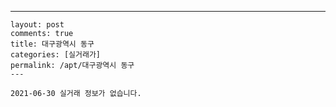 ---
    layout: post
    comments: true
    title: 대구광역시 동구
    categories: [실거래가]
    permalink: /apt/대구광역시 동구
    ---

    2021-06-30 실거래 정보가 없습니다.

    